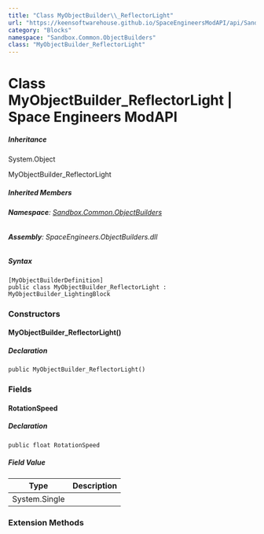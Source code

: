 ```yaml
---
title: "Class MyObjectBuilder\\_ReflectorLight"
url: "https://keensoftwarehouse.github.io/SpaceEngineersModAPI/api/Sandbox.Common.ObjectBuilders.MyObjectBuilder_ReflectorLight.html"
category: "Blocks"
namespace: "Sandbox.Common.ObjectBuilders"
class: "MyObjectBuilder_ReflectorLight"
---
```


# Class MyObjectBuilder\_ReflectorLight | Space Engineers ModAPI

##### Inheritance

System.Object

MyObjectBuilder\_ReflectorLight

##### Inherited Members

###### **Namespace**: [Sandbox.Common.ObjectBuilders](https://keensoftwarehouse.github.io/SpaceEngineersModAPI/api/Sandbox.Common.ObjectBuilders.html)

###### **Assembly**: SpaceEngineers.ObjectBuilders.dll

##### Syntax

```
[MyObjectBuilderDefinition]
public class MyObjectBuilder_ReflectorLight : MyObjectBuilder_LightingBlock
```

### Constructors

#### MyObjectBuilder\_ReflectorLight()

##### Declaration

```
public MyObjectBuilder_ReflectorLight()
```

### Fields

#### RotationSpeed

##### Declaration

```
public float RotationSpeed
```

##### Field Value

| Type | Description |
| --- | --- |
| System.Single |     |

### Extension Methods